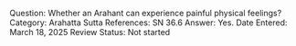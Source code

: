 Question: Whether an Arahant can experience painful physical feelings?
Category: Arahatta
Sutta References: SN 36.6
Answer: Yes.
Date Entered: March 18, 2025
Review Status: Not started